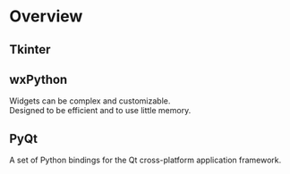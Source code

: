 # Overview

## Tkinter

## wxPython
Widgets can be complex and customizable.  
Designed to be efficient and to use little memory.  

## PyQt
A set of Python bindings for the Qt cross-platform application framework.  